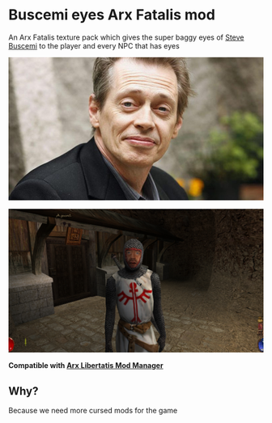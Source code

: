 # Buscemi eyes Arx Fatalis mod

An Arx Fatalis texture pack which gives the super baggy eyes of [Steve Buscemi](https://en.wikipedia.org/wiki/Steve_Buscemi) to the player and every NPC that has eyes

![Steve Buscemi](steve-buscemi.jpg?raw=true "Steve Buscemi")

![screenshot](screenshot.jpg?raw=true "screenshot")

**Compatible with
[Arx Libertatis Mod Manager](https://github.com/fredlllll/ArxLibertatisModManager)**

## Why?

Because we need more cursed mods for the game
